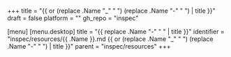 +++
title = "{{ or (replace .Name "_" " ") (replace .Name "-" " ")  | title }}"
draft = false
platform = "<platform>"
gh_repo = "inspec"

[menu]
  [menu.desktop]
    title = "{{ replace .Name "-" " " | title }}"
    identifier = "inspec/resources/{{ .Name }}.md {{ or (replace .Name "_" " ") (replace .Name "-" " ") | title }}"
    parent = "inspec/resources"
+++
